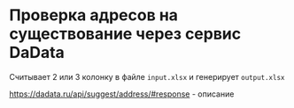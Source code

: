 # Проверка адресов на существование через сервис DaData

Считывает 2 или 3 колонку в файле `input.xlsx` и генерирует `output.xlsx`

https://dadata.ru/api/suggest/address/#response - описание